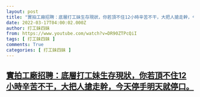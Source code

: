 ```yaml
---
layout: post
title: "實拍工廠招聘：底層打工妹生存現狀，你若頂不住12小時辛苦不干，大把人搶走幹，今天停手明天就停口。"
date: 2022-03-17T04:00:02.000Z
author: 打工妹四妹
from: https://www.youtube.com/watch?v=DR90ZTPcQiI
tags: [ 打工妹四妹 ]
comments: True
categories: [ 打工妹四妹 ]
---
```

<!--1647489602000-->
[實拍工廠招聘：底層打工妹生存現狀，你若頂不住12小時辛苦不干，大把人搶走幹，今天停手明天就停口。](https://www.youtube.com/watch?v=DR90ZTPcQiI)
------

<div>

</div>
